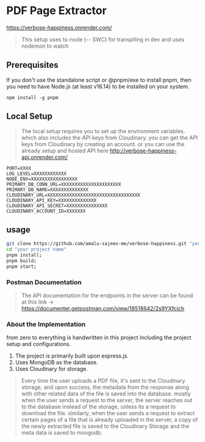 # PDF Page Extractor
https://verbose-happiness.onrender.com/


>
> This setup uses ts-node (-- SWC) for transpiling in dev and uses nodemon to watch
>

## Prerequisites
If you don't use the standalone script or @pnpm/exe to install pnpm, then you need to have Node.js (at least v16.14) to be installed on your system.

``npm install -g pnpm``

## Local Setup

> The local setup requires you to set up the environment variables. which also includes the API keys from Cloudinary. you can get the API keys from Cloudinary by creating an account. or you can use the already setup and hosted API here http://verbose-happiness-api.onrender.com/

```.env
PORT=XXXX
LOG_LEVEL=XXXXXXXXXXXX
NODE_ENV=XXXXXXXXXXXXXXXXX
PRIMARY_DB_CONN_URL=XXXXXXXXXXXXXXXXXXXXXX
PRIMARY_DB_NAME=XXXXXXXXXXXXXX
CLOUDINARY_URL=XXXXXXXXXXXXXXXXXXXXXXXXXXXXXXXXXX
CLOUDINARY_API_KEY=XXXXXXXXXXXXXX
CLOUDINARY_API_SECRET=XXXXXXXXXXXXXXX
CLOUDINARY_ACCOUNT_ID=XXXXXXX
```

## usage

```bash
git clone https://github.com/amalu-sajeev-me/verbose-happiness.git "your project name"
cd "your project name"
pnpm install;
pnpm build;
pnpm start;
```

### Postman Documentation
> The API documentation for the endpoints in the server can be found at this link -> https://documenter.getpostman.com/view/18518642/2s9YXfcich
>

### About the Implementation

from zero to everything is handwritten in this project including the project setup and configurations. 
1. The project is primarily built upon express.js.
2. Uses MongoDB as the database.
3. Uses Cloudinary for storage.

> Every time the user uploads a PDF file, it's sent to the Cloudinary storage, and upon success, the metadata from the response along with other related data of the file is saved into the database. mostly when the user sends a request to the server, the server reaches out to the database instead of the storage, unless its a request to download the file.
> similarly, when the user sends a request to extract certain pages of a file that is already uploaded in the server, a copy of the newly extracted file is saved to the Cloudinary Storage and the meta data is saved to mongodb. 
